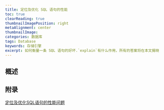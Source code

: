 ```yaml
---
title: 定位及优化 SQL 语句的性能
toc: true
clearReading: true
thumbnailImagePosition: right
metaAlignment: center
thumbnailImage:
categories: 数据库
tags: Database
keywords: 存储引擎
excerpt: 如何衡量一条 SQL 语句的好坏.`explain`有什么作用，所有的答案将在本文揭晓
---
```

## 概述

## 附录
[定位及优化SQL语句的性能问题](https://blog.csdn.net/w372426096/article/details/82421378)
